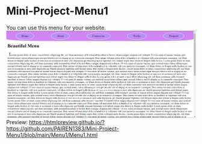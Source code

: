 # Mini-Project-Menu1
You can use this menu for your website.
![This is an imgae from menu](https://github.com/PAIREN1383/Mini-Project-Menu1/blob/main/Menu_img1.PNG)
Preview: https://htmlpreview.github.io/?https://github.com/PAIREN1383/Mini-Project-Menu1/blob/main/Menu1/Menu1.html
